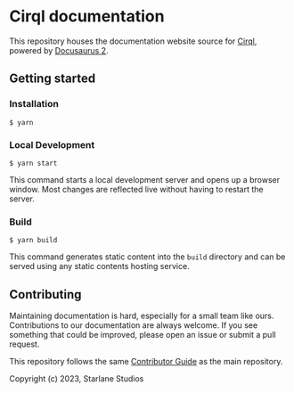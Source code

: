 # Cirql documentation

This repository houses the documentation website source for [Cirql](https://github.com/StarlaneStudios/cirql), powered by [Docusaurus 2](https://docusaurus.io/).

## Getting started

### Installation

```
$ yarn
```

### Local Development

```
$ yarn start
```

This command starts a local development server and opens up a browser window. Most changes are reflected live without having to restart the server.

### Build

```
$ yarn build
```

This command generates static content into the `build` directory and can be served using any static contents hosting service.

## Contributing

Maintaining documentation is hard, especially for a small team like ours. Contributions to our documentation are always welcome. If you see something that could be improved, please open an issue or submit a pull request.

This repository follows the same [Contributor Guide](https://github.com/StarlaneStudios/cirql/blob/main/CONTRIBUTING.md) as the main repository.


Copyright (c) 2023, Starlane Studios